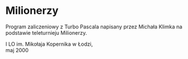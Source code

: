 # Milionerzy

Program zaliczeniowy z Turbo Pascala napisany przez Michała Klimka na podstawie teleturnieju Milionerzy.  

I LO im. Mikołaja Kopernika w Łodzi,  
maj 2000
